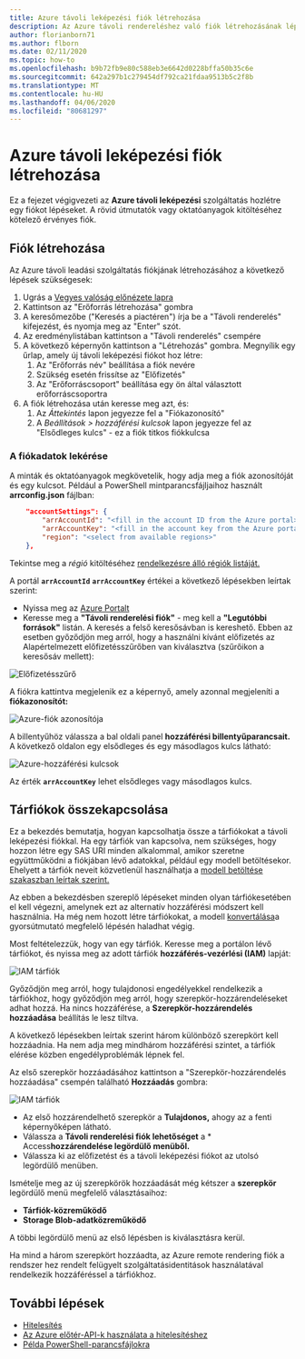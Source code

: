 ```yaml
---
title: Azure távoli leképezési fiók létrehozása
description: Az Azure távoli rendereléshez való fiók létrehozásának lépéseit ismerteti
author: florianborn71
ms.author: flborn
ms.date: 02/11/2020
ms.topic: how-to
ms.openlocfilehash: b9b72fb9e80c588eb3e6642d0228bffa50b35c6e
ms.sourcegitcommit: 642a297b1c279454df792ca21fdaa9513b5c2f8b
ms.translationtype: MT
ms.contentlocale: hu-HU
ms.lasthandoff: 04/06/2020
ms.locfileid: "80681297"
---
```

# <a name="create-an-azure-remote-rendering-account"></a>Azure távoli leképezési fiók létrehozása

Ez a fejezet végigvezeti az **Azure távoli leképezési** szolgáltatás hozlétre egy fiókot lépéseket. A rövid útmutatók vagy oktatóanyagok kitöltéséhez kötelező érvényes fiók.

## <a name="create-an-account"></a>Fiók létrehozása

Az Azure távoli leadási szolgáltatás fiókjának létrehozásához a következő lépések szükségesek:

1. Ugrás a [Vegyes valóság előnézete lapra](https://aka.ms/MixedRealityPrivatePreview)
1. Kattintson az "Erőforrás létrehozása" gombra
1. A keresőmezőbe ("Keresés a piactéren") írja be a "Távoli renderelés" kifejezést, és nyomja meg az "Enter" szót.
1. Az eredménylistában kattintson a "Távoli renderelés" csempére
1. A következő képernyőn kattintson a "Létrehozás" gombra. Megnyílik egy űrlap, amely új távoli leképezési fiókot hoz létre:
    1. Az "Erőforrás név" beállítása a fiók nevére
    1. Szükség esetén frissítse az "Előfizetés"
    1. Az "Erőforráscsoport" beállítása egy ön által választott erőforráscsoportra
1. A fiók létrehozása után keresse meg azt, és:
    1. Az *Áttekintés* lapon jegyezze fel a "Fiókazonosító"
    1. A *Beállítások > hozzáférési kulcsok* lapon jegyezze fel az "Elsődleges kulcs" - ez a fiók titkos fiókkulcsa

### <a name="retrieve-the-account-information"></a>A fiókadatok lekérése

A minták és oktatóanyagok megkövetelik, hogy adja meg a fiók azonosítóját és egy kulcsot. Például a PowerShell mintparancsfájljaihoz használt **arrconfig.json** fájlban:

```json
    "accountSettings": {
        "arrAccountId": "<fill in the account ID from the Azure portal>",
        "arrAccountKey": "<fill in the account key from the Azure portal>",
        "region": "<select from available regions>"
    },
```

Tekintse meg a *régió* kitöltéséhez [rendelkezésre álló régiók listáját.](../reference/regions.md)

A portál **`arrAccountId`** **`arrAccountKey`** értékei a következő lépésekben leírtak szerint:

* Nyissa meg az [Azure Portalt](https://www.portal.azure.com)
* Keresse meg a **"Távoli renderelési fiók"** - meg kell a **"Legutóbbi források"** listán. A keresés a felső keresősávban is kereshető. Ebben az esetben győződjön meg arról, hogy a használni kívánt előfizetés az Alapértelmezett előfizetésszűrőben van kiválasztva (szűrőikon a keresősáv mellett):

![Előfizetésszűrő](./media/azure-subscription-filter.png)

A fiókra kattintva megjelenik ez a képernyő, amely azonnal megjeleníti a **fiókazonosítót:**

![Azure-fiók azonosítója](./media/azure-account-id.png)

A billentyűhöz válassza a bal oldali panel **hozzáférési billentyűparancsait.** A következő oldalon egy elsődleges és egy másodlagos kulcs látható:

![Azure-hozzáférési kulcsok](./media/azure-account-primary-key.png)

Az érték **`arrAccountKey`** lehet elsődleges vagy másodlagos kulcs.

## <a name="link-storage-accounts"></a>Tárfiókok összekapcsolása

Ez a bekezdés bemutatja, hogyan kapcsolhatja össze a tárfiókokat a távoli leképezési fiókkal. Ha egy tárfiók van kapcsolva, nem szükséges, hogy hozzon létre egy SAS URI minden alkalommal, amikor szeretne együttműködni a fiókjában lévő adatokkal, például egy modell betöltésekor. Ehelyett a tárfiók neveit közvetlenül használhatja a [modell betöltése szakaszban leírtak szerint.](../concepts/models.md#loading-models)

Az ebben a bekezdésben szereplő lépéseket minden olyan tárfiókesetében el kell végezni, amelynek ezt az alternatív hozzáférési módszert kell használnia. Ha még nem hozott létre tárfiókokat, a modell [konvertálása](../quickstarts/convert-model.md#storage-account-creation)a gyorsútmutató megfelelő lépésén haladhat végig.

Most feltételezzük, hogy van egy tárfiók. Keresse meg a portálon lévő tárfiókot, és nyissa meg az adott tárfiók **hozzáférés-vezérlési (IAM)** lapját:

![IAM tárfiók](./media/azure-storage-account.png)

 Győződjön meg arról, hogy tulajdonosi engedélyekkel rendelkezik a tárfiókhoz, hogy győződjön meg arról, hogy szerepkör-hozzárendeléseket adhat hozzá. Ha nincs hozzáférése, a **Szerepkör-hozzárendelés hozzáadása** beállítás le lesz tiltva.

 A következő lépésekben leírtak szerint három különböző szerepkört kell hozzáadnia. Ha nem adja meg mindhárom hozzáférési szintet, a tárfiók elérése közben engedélyproblémák lépnek fel.

 Az első szerepkör hozzáadásához kattintson a "Szerepkör-hozzárendelés hozzáadása" csempén található **Hozzáadás** gombra:

![IAM tárfiók](./media/azure-add-role-assignment.png)

* Az első hozzárendelhető szerepkör a **Tulajdonos,** ahogy az a fenti képernyőképen látható. 
* Válassza a **Távoli renderelési fiók lehetőséget** a * Access**hozzárendelése legördülő menüből.**
* Válassza ki az előfizetést és a távoli leképezési fiókot az utolsó legördülő menüben.

Ismételje meg az új szerepkörök hozzáadását még kétszer a **szerepkör** legördülő menü megfelelő választásaihoz:
* **Tárfiók-közreműködő**
* **Storage Blob-adatközreműködő**

A többi legördülő menü az első lépésben is kiválasztásra kerül.

Ha mind a három szerepkört hozzáadta, az Azure remote rendering fiók a rendszer hez rendelt felügyelt szolgáltatásidentitások használatával rendelkezik hozzáféréssel a tárfiókhoz.

## <a name="next-steps"></a>További lépések

* [Hitelesítés](authentication.md)
* [Az Azure előtér-API-k használata a hitelesítéshez](frontend-apis.md)
* [Példa PowerShell-parancsfájlokra](../samples/powershell-example-scripts.md)
